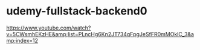 # udemy-fullstack-backend0
https://www.youtube.com/watch?v=5CWsmhEKzHE&amp;list=PLncHg6Kn2JT734qFpgJeSfFR0mMOklC_3&amp;index=12
